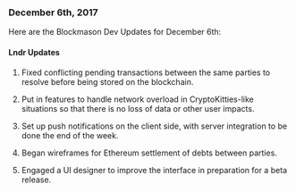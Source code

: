 ### December 6th, 2017

Here are the Blockmason Dev Updates for December 6th:

#### Lndr Updates

1. Fixed conflicting pending transactions between the same parties to resolve before being stored on the blockchain.

2. Put in features to handle network overload in CryptoKitties-like situations so that there is no loss of data or other user impacts.

3. Set up push notifications on the client side, with server integration to be done the end of the week.

4. Began wireframes for Ethereum settlement of debts between parties.

5. Engaged a UI designer to improve the interface in preparation for a beta release.
